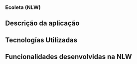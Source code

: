 ### Ecoleta (NLW)

## Descrição da aplicação

## Tecnologías Utilizadas

## Funcionalidades desenvolvidas na NLW
